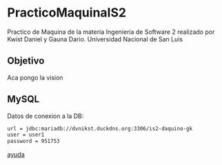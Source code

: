 # PracticoMaquinaIS2

Practico de Maquina de la materia Ingenieria de Software 2 realizado por Kwist Daniel y Gauna Dario.
Universidad Nacional de San Luis

## Objetivo

Aca pongo la vision

## MySQL

Datos de conexion a la DB:

```bash
url = jdbc:mariadb://dvnikst.duckdns.org:3306/is2-daquino-gk
user = user1
password = 951753
```



[ayuda](http://makeareadme.com)
